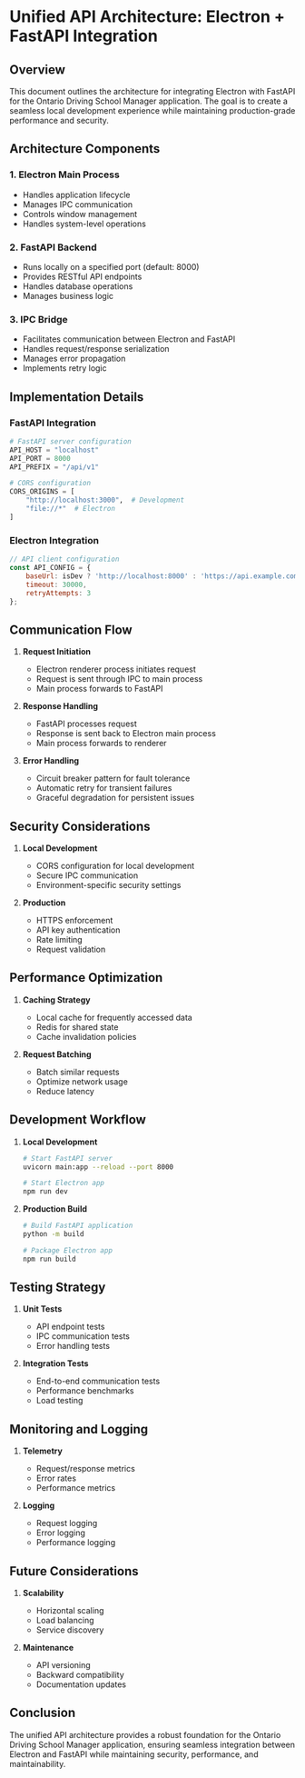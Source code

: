 # Unified API Architecture: Electron + FastAPI Integration

## Overview
This document outlines the architecture for integrating Electron with FastAPI for the Ontario Driving School Manager application. The goal is to create a seamless local development experience while maintaining production-grade performance and security.

## Architecture Components

### 1. Electron Main Process
- Handles application lifecycle
- Manages IPC communication
- Controls window management
- Handles system-level operations

### 2. FastAPI Backend
- Runs locally on a specified port (default: 8000)
- Provides RESTful API endpoints
- Handles database operations
- Manages business logic

### 3. IPC Bridge
- Facilitates communication between Electron and FastAPI
- Handles request/response serialization
- Manages error propagation
- Implements retry logic

## Implementation Details

### FastAPI Integration
```python
# FastAPI server configuration
API_HOST = "localhost"
API_PORT = 8000
API_PREFIX = "/api/v1"

# CORS configuration
CORS_ORIGINS = [
    "http://localhost:3000",  # Development
    "file://*"  # Electron
]
```

### Electron Integration
```javascript
// API client configuration
const API_CONFIG = {
    baseUrl: isDev ? 'http://localhost:8000' : 'https://api.example.com',
    timeout: 30000,
    retryAttempts: 3
};
```

## Communication Flow

1. **Request Initiation**
   - Electron renderer process initiates request
   - Request is sent through IPC to main process
   - Main process forwards to FastAPI

2. **Response Handling**
   - FastAPI processes request
   - Response is sent back to Electron main process
   - Main process forwards to renderer

3. **Error Handling**
   - Circuit breaker pattern for fault tolerance
   - Automatic retry for transient failures
   - Graceful degradation for persistent issues

## Security Considerations

1. **Local Development**
   - CORS configuration for local development
   - Secure IPC communication
   - Environment-specific security settings

2. **Production**
   - HTTPS enforcement
   - API key authentication
   - Rate limiting
   - Request validation

## Performance Optimization

1. **Caching Strategy**
   - Local cache for frequently accessed data
   - Redis for shared state
   - Cache invalidation policies

2. **Request Batching**
   - Batch similar requests
   - Optimize network usage
   - Reduce latency

## Development Workflow

1. **Local Development**
   ```bash
   # Start FastAPI server
   uvicorn main:app --reload --port 8000

   # Start Electron app
   npm run dev
   ```

2. **Production Build**
   ```bash
   # Build FastAPI application
   python -m build

   # Package Electron app
   npm run build
   ```

## Testing Strategy

1. **Unit Tests**
   - API endpoint tests
   - IPC communication tests
   - Error handling tests

2. **Integration Tests**
   - End-to-end communication tests
   - Performance benchmarks
   - Load testing

## Monitoring and Logging

1. **Telemetry**
   - Request/response metrics
   - Error rates
   - Performance metrics

2. **Logging**
   - Request logging
   - Error logging
   - Performance logging

## Future Considerations

1. **Scalability**
   - Horizontal scaling
   - Load balancing
   - Service discovery

2. **Maintenance**
   - API versioning
   - Backward compatibility
   - Documentation updates

## Conclusion
The unified API architecture provides a robust foundation for the Ontario Driving School Manager application, ensuring seamless integration between Electron and FastAPI while maintaining security, performance, and maintainability. 